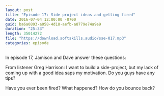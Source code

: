 ```yaml
---
layout: post
title: "Episode 17: Side project ideas and getting fired"
date: 2016-07-04 12:00:00 -0700
guid: ba6a0893-a058-4d18-aefb-a8779e74a9e9
duration: "25:33"
length: 35014272
file: "https://download.softskills.audio/sse-017.mp3"
categories: episode
---
```






In episode 17, Jamison and  Dave answer these questions:

From listener Greg Harrison: I want to build a side-project, but my lack of coming up with a good idea saps my motivation. Do you guys have any tips?

Have you ever been fired? What happened? How do you bounce back?



